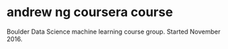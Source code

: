 # andrew ng coursera course

Boulder Data Science machine learning course group. Started November 2016.